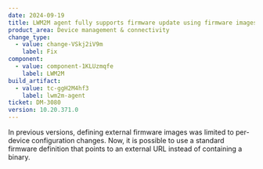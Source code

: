 ```yaml
---
date: 2024-09-19
title: LWM2M agent fully supports firmware update using firmware images hosted by external parties
product_area: Device management & connectivity
change_type:
  - value: change-VSkj2iV9m
    label: Fix
component:
  - value: component-1KLUzmqfe
    label: LWM2M
build_artifact:
  - value: tc-ggH2M4hf3
    label: lwm2m-agent
ticket: DM-3080
version: 10.20.371.0
---
```

In previous versions, defining external firmware images was limited to per-device configuration changes. Now, it is possible to use a standard firmware definition that points to an external URL instead of containing a binary.